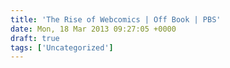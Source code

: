 ```yaml
---
title: 'The Rise of Webcomics | Off Book | PBS'
date: Mon, 18 Mar 2013 09:27:05 +0000
draft: true
tags: ['Uncategorized']
---
```


